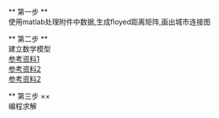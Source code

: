 ** 第一步 **<br>
使用matlab处理附件中数据,生成floyed距离矩阵,画出城市连接图

** 第二步 **<br>
建立数学模型<br>
[参考资料1](https://www.cnblogs.com/larryking/p/5734459.html)<br>
[参考资料2](http://blog.sina.com.cn/s/blog_a16714bf0101d7jl.html)<br>
[参考资料2](http://kns.cnki.net//KXReader/Detail?TIMESTAMP=636912920660717500&DBCODE=CJFQ&TABLEName=CJFDHIS2&FileName=QXYY201201013&RESULT=1&SIGN=n%2bbTMw9U7bdZhAEz187quBcKzXg%3d&UID=WEEvREcwSlJHSldRa1FhdXNXaEd2QTRvWTVEOVNQZUNlRWdRWkFJeGh2WT0=$9A4hF_YAuvQ5obgVAqNKPCYcEjKensW4IQMovwHtwkF4VYPoHbKxJw!!)

** 第三步 ××<br>
编程求解
